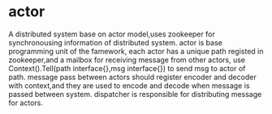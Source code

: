 # actor

A distributed system base on actor model,uses zookeeper for synchronousing information of distributed system.
actor is base programming unit of the famework,
each actor has a unique path registed in zookeeper,and a mailbox for receiving message from other actors,
use Context().Tell(path interface{},msg interface{}) to send msg to actor of path.
message pass between actors should register encoder and decoder with context,and they are used to encode and
decode when message is passed between system.
dispatcher is responsible for distributing message for actors.


